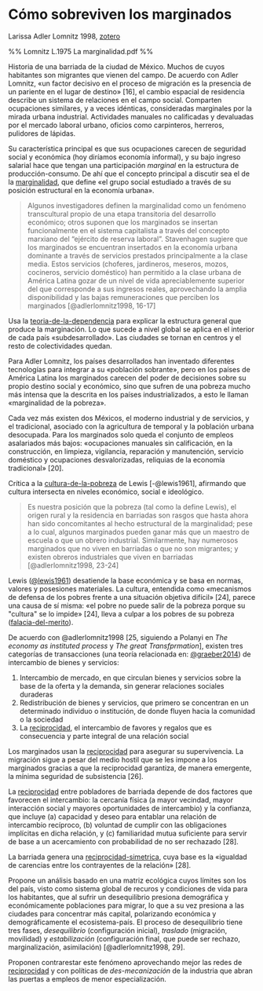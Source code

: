 # Cómo sobreviven los marginados

Larissa Adler Lomnitz 1998, [zotero](zotero://select/items/@adlerlomnitz1998)

%% Lomnitz L.1975 La marginalidad.pdf %%

Historia de una barriada de la ciudad de México. Muchos de cuyos habitantes son migrantes que vienen del campo. De acuerdo con Adler Lomnitz, «un factor decisivo en el proceso de migración es la presencia de un pariente en el lugar de destino» [16], el cambio espacial de residencia describe un sistema de relaciones en el campo social. Comparten ocupaciones similares, y a veces idénticas, consideradas marginales por la mirada urbana industrial. Actividades manuales no calificadas y devaluadas por el mercado laboral urbano, oficios como carpinteros, herreros, pulidores de lápidas.

Su característica principal es que sus ocupaciones carecen de seguridad social y económica (hoy diríamos economía informal), y su bajo ingreso salarial hace que tengan una participación *marginal* en la estructura de producción-consumo. De ahí que el concepto principal a discutir sea el de la [marginalidad](marginalidad.md), que define «el grupo social estudiado a través de su posición estructural en la economía urbana».

 >
 > Algunos investigadores definen la marginalidad como un fenómeno transcultural propio de una etapa transitoria del desarrollo económico; otros suponen que los marginados se insertan funcionalmente en el sistema capitalista a través del concepto marxiano del “ejército de reserva laboral”. Stavenhagen sugiere que los marginados se encuentran insertados en la economía urbana dominante a través de servicios prestados principalmente a la clase media. Estos servicios (choferes, jardineros, meseros, mozos, cocineros, servicio doméstico) han permitido a la clase urbana de América Latina gozar de un nivel de vida apreciablemente superior del que corresponde a sus ingresos reales, aprovechando la amplia disponibilidad y las bajas remuneraciones que perciben los marginados [@adlerlomnitz1998, 16-17]

Usa la [teoria-de-la-dependencia](teoria-de-la-dependencia.md) para explicar la estructura general que produce la marginación. Lo que sucede a nivel global se aplica en el interior de cada país «subdesarrollado». Las ciudades se tornan en centros y el resto de colectividades quedan.

Para Adler Lomnitz, los países desarrollados han inventado diferentes tecnologías para integrar a su «población sobrante», pero en los países de América Latina los marginados carecen del poder de decisiones sobre su propio destino social y económico, sino que sufren de una pobreza mucho más intensa que la descrita en los países industrializados, a esto le llaman «marginalidad de la pobreza».

Cada vez más existen dos Méxicos, el moderno industrial y de servicios, y el tradicional, asociado con la agricultura de temporal y la población urbana desocupada. Para los marginados solo queda el conjunto de empleos asalariados más bajos: «ocupaciones manuales sin calificación, en la construcción, en limpieza, vigilancia, reparación y manutención, servicio doméstico y ocupaciones desvalorizadas, reliquias de la economía tradicional» [20].

Crítica a la [cultura-de-la-pobreza](cultura-de-la-pobreza.md) de Lewis [-@lewis1961], afirmando que cultura intersecta en niveles económico, social e ideológico.

 >
 > Es nuestra posición que la pobreza (tal como la define Lewis), el origen rural y la residencia en barriadas son rasgos que hasta ahora han sido concomitantes al hecho estructural de la marginalidad; pese a lo cual, algunos marginados pueden ganar más que un maestro de escuela o que un obrero industrial. Similarmente, hay numerosos marginados que no viven en barriadas o que no son migrantes; y existen obreros industriales que viven en barriadas [@adlerlomnitz1998, 23-24]

Lewis ([@lewis1961](@lewis1961.md)) desatiende la base económica y se basa en normas, valores y posesiones materiales. La cultura, entendida como «mecanismos de defensa de los pobres frente a una situación objetiva difícil» [24], parece una causa de sí misma: «el pobre no puede salir de la pobreza porque su "cultura" se lo impide» [24], lleva a culpar a los pobres de su pobreza ([falacia-del-merito](falacia-del-merito.md)).

De acuerdo con @adlerlomnitz1998 [25, siguiendo a Polanyi en *The economy as instituted process* y *The great Transfprmation*], existen tres categorías de transacciones (una teoría relacionada en: [@graeber2014](@graeber2014.md)) de intercambio de bienes y servicios:

1. Intercambio de mercado, en que circulan bienes y servicios sobre la base de la oferta y la demanda, sin generar relaciones sociales duraderas
1. Redistribución de bienes y servicios, que primero se concentran en un determinado individuo o institución, de donde fluyen hacia la comunidad o la sociedad
1. La [reciprocidad](reciprocidad.md), el intercambio de favores y regalos que es consecuencia y parte integral de una relación social

Los marginados usan la [reciprocidad](reciprocidad.md) para asegurar su supervivencia. La migración sigue a pesar del medio hostil que se les impone a los marginados gracias a que la reciprocidad garantiza, de manera emergente, la mínima seguridad de subsistencia [26].

La [reciprocidad](reciprocidad.md) entre pobladores de barriada depende de dos factores que favorecen el intercambio: la cercanía física (a mayor vecindad, mayor interacción social y mayores oportunidades de intercambio) y la confianza, que incluye (a) capacidad y deseo para entablar una relación de intercambio recíproco, (b) voluntad de cumplir con las obligaciones implícitas en dicha relación, y (c) familiaridad mutua suficiente para servir de base a un acercamiento con probabilidad de no ser rechazado [28].

La barriada genera una [reciprocidad-simetrica](reciprocidad-simetrica.md), cuya base es la «igualdad de carencias entre los contrayentes de la relación» [28].

Propone un análisis basado en una matriz ecológica cuyos límites son los del país, visto como sistema global de recuros y condiciones de vida para los habitantes, que al sufrir un desequilibrio presiona demográfica y económicamente poblaciones para migrar, lo que a su vez presiona a las ciudades para concentrar más capital, polarizando económica y demográficamente el ecosistema-país. El proceso de desequilibrio tiene tres fases, *desequilibrio* (configuración inicial), *traslado* (migración, movilidad) y *estabilización* (configuración final, que puede ser rechazo, marginalización, asimilación) [@adlerlomnitz1998, 29].

Proponen contrarestar este fenómeno aprovechando mejor las redes de [reciprocidad](reciprocidad.md) y con políticas de *des-mecanización* de la industria que abran las puertas a empleos de menor especialización.
